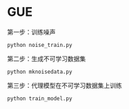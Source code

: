 # GUE
第一步：训练噪声 
```
python noise_train.py
```

第二步：生成不可学习数据集 
```
python mknoisedata.py
```

第三步：代理模型在不可学习数据集上训练 
```
python train_model.py
```

<!-- 噪声训练方法：
* GUE: Generative Unlearnable Examples
* UE: Unlearnable Examples
* RUE: Robust Unlearnable Examples
* TUE: Transferable Unlearnable Examples -->